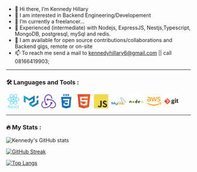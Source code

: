 
* 👋 Hi there, I’m Kennedy Hillary
* 👀 I am interested in Backend Engineering/Developement
* 🔭 I’m currently a freelancer...
* 🌱 Experienced (intermediate) with Nodejs, ExpressJS, Nestjs,Typescript, MongoDB, postgresql, mySql and redis.
* 👯 I am available for open source contributions/collaborations and Backend gigs, remote or on-site
* 📫 To reach me send a mail to kennedyhillary6@gmail.com || call 08166419903;
---

### :hammer_and_wrench: Languages and Tools :
<div>
  <img src="https://github.com/devicons/devicon/blob/master/icons/react/react-original-wordmark.svg" title="React" alt="React" width="40" height="40"/>&nbsp;
  <img src="https://github.com/devicons/devicon/blob/master/icons/materialui/materialui-original.svg" title="Material UI" alt="Material UI" width="40" height="40"/>&nbsp;
  <img src="https://github.com/devicons/devicon/blob/master/icons/redux/redux-original.svg" title="Redux" alt="Redux " width="40" height="40"/>&nbsp;
  <img src="https://github.com/devicons/devicon/blob/master/icons/css3/css3-plain-wordmark.svg"  title="CSS3" alt="CSS" width="40" height="40"/>&nbsp;
  <img src="https://github.com/devicons/devicon/blob/master/icons/html5/html5-original.svg" title="HTML5" alt="HTML" width="40" height="40"/>&nbsp;
  <img src="https://github.com/devicons/devicon/blob/master/icons/javascript/javascript-original.svg" title="JavaScript" alt="JavaScript" width="40" height="40"/>&nbsp;
  <img src="https://github.com/devicons/devicon/blob/master/icons/mysql/mysql-original-wordmark.svg" title="MySQL"  alt="MySQL" width="40" height="40"/>&nbsp;
  <img src="https://github.com/devicons/devicon/blob/master/icons/nodejs/nodejs-original-wordmark.svg" title="NodeJS" alt="NodeJS" width="40" height="40"/>&nbsp;
  <img src="https://github.com/devicons/devicon/blob/master/icons/amazonwebservices/amazonwebservices-plain-wordmark.svg" title="AWS" alt="AWS" width="40" height="40"/>&nbsp;
  <img src="https://github.com/devicons/devicon/blob/master/icons/git/git-original-wordmark.svg" title="Git" **alt="Git" width="40" height="40"/>&nbsp;
</div>

---

### :fire: My Stats :

![Kennedy's GitHub stats](https://github-readme-stats.vercel.app/api?username=kennedy7&show_icons=true&theme=dark&background=000000)

[![GitHub Streak](http://github-readme-streak-stats.herokuapp.com?user=kennedy7&theme=dark&background=000000)](https://git.io/streak-stats)

[![Top Langs](https://github-readme-stats.vercel.app/api/top-langs/?username=kennedy7&layout=compact&theme=vision-friendly-dark)](https://github.com/anuraghazra/github-readme-stats)
